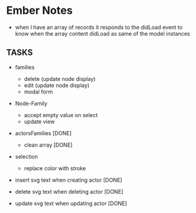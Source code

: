 # Ember Notes

* when I have an array of records it responds to the didLoad event to
  know when the array content didLoad as same of the model instances

## TASKS

* families
  * delete (update node display)
  * edit (update node display)
  * modal form
* Node-Family
  * accept empty value on select
  * update view
* actorsFamilies [DONE]
  * clean array [DONE]
* selection
  * replace color with stroke

* insert svg text when creating actor [DONE]
* delete svg text when deleting actor [DONE]
* update svg text when updating actor [DONE]
